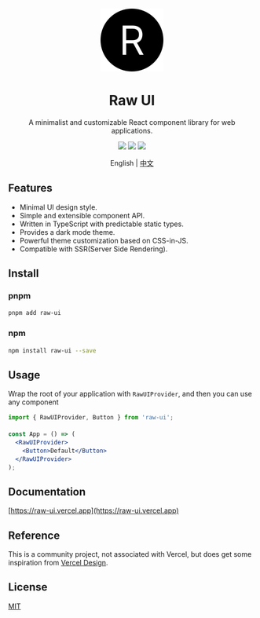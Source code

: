 <div align="center">
  <p>
    <a href="https://raw-ui.vercel.app">
      <img width="128" src="https://github.com/shervinchen/raw-ui/blob/main/public/logo.svg" alt="Raw UI" />
    </a>
  </p>
  <h1>Raw UI</h1>
  <p>A minimalist and customizable React component library for web applications.</p>
  <p>
    <a href="https://www.npmjs.com/package/raw-ui"><img src="https://img.shields.io/npm/dm/raw-ui.svg?style=flat"></a>
    <a href="https://gitHub.com/shervinchen/raw-ui/issues"><img src="https://img.shields.io/github/issues/shervinchen/raw-ui"></a>
    <a href="https://github.com/shervinchen/raw-ui/blob/main/LICENSE"><img src="https://img.shields.io/github/license/shervinchen/raw-ui"></a>
  </p>
  <p>English | <a href="./README.zh-CN.md">中文</a></p>
</div>

## Features

- Minimal UI design style.
- Simple and extensible component API.
- Written in TypeScript with predictable static types.
- Provides a dark mode theme.
- Powerful theme customization based on CSS-in-JS.
- Compatible with SSR(Server Side Rendering).

## Install

### pnpm

```bash
pnpm add raw-ui
```

### npm

```bash
npm install raw-ui --save
```

## Usage

Wrap the root of your application with `RawUIProvider`, and then you can use any component

```jsx
import { RawUIProvider, Button } from 'raw-ui';

const App = () => (
  <RawUIProvider>
    <Button>Default</Button>
  </RawUIProvider>
);
```

## Documentation

[https://raw-ui.vercel.app](https://raw-ui.vercel.app)

## Reference

This is a community project, not associated with Vercel, but does get some inspiration from [Vercel Design](https://vercel.com/design).

## License

[MIT](https://github.com/shervinchen/raw-ui/blob/main/LICENSE)
